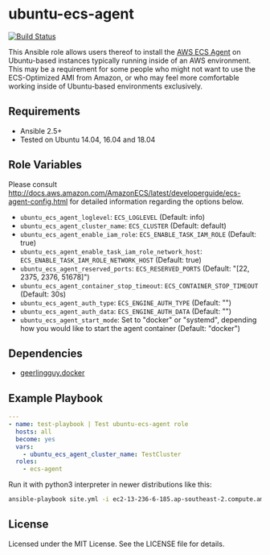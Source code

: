 # ubuntu-ecs-agent

[![Build Status](https://travis-ci.com/johanmeiring/ansible-ubuntu-ecs-agent.svg?branch=master)](https://travis-ci.com/johanmeiring/ansible-ubuntu-ecs-agent)

This Ansible role allows users thereof to install the [AWS ECS Agent](https://github.com/aws/amazon-ecs-agent) on Ubuntu-based instances typically running inside of an AWS environment.  This may be a requirement for some people who might not want to use the ECS-Optimized AMI from Amazon, or who may feel more comfortable working inside of Ubuntu-based environments exclusively.

## Requirements

* Ansible 2.5+
* Tested on Ubuntu 14.04, 16.04 and 18.04

## Role Variables

Please consult http://docs.aws.amazon.com/AmazonECS/latest/developerguide/ecs-agent-config.html for detailed information regarding the options below.

* `ubuntu_ecs_agent_loglevel`: `ECS_LOGLEVEL` (Default: info)
* `ubuntu_ecs_agent_cluster_name`: `ECS_CLUSTER` (Default: default)
* `ubuntu_ecs_agent_enable_iam_role`: `ECS_ENABLE_TASK_IAM_ROLE` (Default: true)
* `ubuntu_ecs_agent_enable_task_iam_role_network_host`: `ECS_ENABLE_TASK_IAM_ROLE_NETWORK_HOST` (Default: true)
* `ubuntu_ecs_agent_reserved_ports`: `ECS_RESERVED_PORTS` (Default: "[22, 2375, 2376, 51678]")
* `ubuntu_ecs_agent_container_stop_timeout`: `ECS_CONTAINER_STOP_TIMEOUT` (Default: 30s)
* `ubuntu_ecs_agent_auth_type`: `ECS_ENGINE_AUTH_TYPE` (Default: "")
* `ubuntu_ecs_agent_auth_data`: `ECS_ENGINE_AUTH_DATA` (Default: "")
* `ubuntu_ecs_agent_start_mode`: Set to "docker" or "systemd", depending how you would like to start the agent container (Default: "docker")

## Dependencies

* [geerlingguy.docker](https://galaxy.ansible.com/geerlingguy/docker/)

## Example Playbook

```yaml
---
- name: test-playbook | Test ubuntu-ecs-agent role
  hosts: all
  become: yes
  vars:
    - ubuntu_ecs_agent_cluster_name: TestCluster
  roles:
    - ecs-agent
```

Run it with python3 interpreter in newer distributions like this:

```bash
ansible-playbook site.yml -i ec2-13-236-6-185.ap-southeast-2.compute.amazonaws.com, -e 'ansible_python_interpreter=/usr/bin/python3'
```

## License

Licensed under the MIT License. See the LICENSE file for details.
